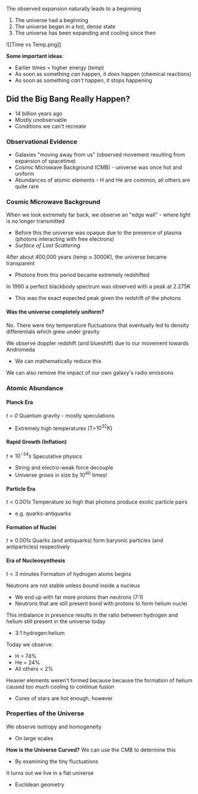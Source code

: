 
The observed expansion naturally leads to a beginning
1. The universe had a beginning
2. The universe began in a hot, dense state
3. The universe has been expanding and cooling since then

![[Time vs Temp.png]]

**Some important ideas**:
- Earlier times = higher energy (*temp*)
- As soon as something *can* happen, it *does* happen (chemical reactions)
- As soon as something *can't* happen, it stops happening


## Did the Big Bang Really Happen?
- 14 billion years ago
- Mostly unobservable
- Conditions we can't recreate

### Observational Evidence
- Galaxies "moving away from us" (observed movement resulting from expansion of spacetime)
- Cosmic Microwave Background (CMB) - universe was once hot and uniform
- Abundances of atomic elements  - H and He are common, all others are quite rare


### Cosmic Microwave Background
When we look extremely far back, we observe an "edge wall" - where light is no longer transmitted
- Before this the universe was opaque due to the presence of plasma (photons interacting with free electrons)
- *Surface of Last Scattering*

After about 400,000 years (temp $\approx$ 3000K), the universe became transparent
- Photons from this period became extremely redshifted


In 1990 a perfect blackbody spectrum was observed with a peak at 2.275K
- This was the exact expected peak given the redshift of the photons

#### Was the universe completely uniform?
No. There were tiny temperature fluctuations that eventually led to density differentials which grew under gravity

We observe doppler redshift (and blueshift) due to our movement towards Andromeda
- We can mathematically reduce this

We can also remove the impact of our own galaxy's radio emissions


### Atomic Abundance

#### Planck Era 
*t = 0*
Quantum gravity - mostly speculations
- Extremely high temperatures (T=$10^{32}K$)

#### Rapid Growth (Inflation)
$t \approx 10^{-34}s$
Speculative physics
- String and electro-weak force decouple
- Universe grows in size by $10^{40}$ times!

#### Particle Era
$t \lt 0.001s$
Temperature so high that photons produce exotic particle pairs
- e.g. quarks-antiquarks

#### Formation of Nuclei
$t \approx 0.001s$
Quarks (and antiquarks) form baryonic particles (and antiparticles) respectively

#### Era of Nucleosynthesis
$t \lt 3$ minutes
Formation of hydrogen atoms begins

Neutrons are not stable unless bound inside a nucleus
- We end up with far more protons than neutrons (7:1)
- Neutrons that are still present bond with protons to form helium nuclei

This imbalance in presence results in the ratio between hydrogen and helium still present in the universe today
- 3:1 hydrogen:helium

Today we observe:
- H = 74%
- He = 24%
- All others < 2%

Heavier elements weren't formed because because the formation of helium caused too much cooling to continue fusion
- Cores of stars are hot enough, however


### Properties of the Universe
We observe isotropy and homogeneity
- On large scales

**How is the Universe Curved?**
We can use the CMB to determine this
- By examining the tiny fluctuations

It turns out we live in a flat universe
- Euclidean geometry


